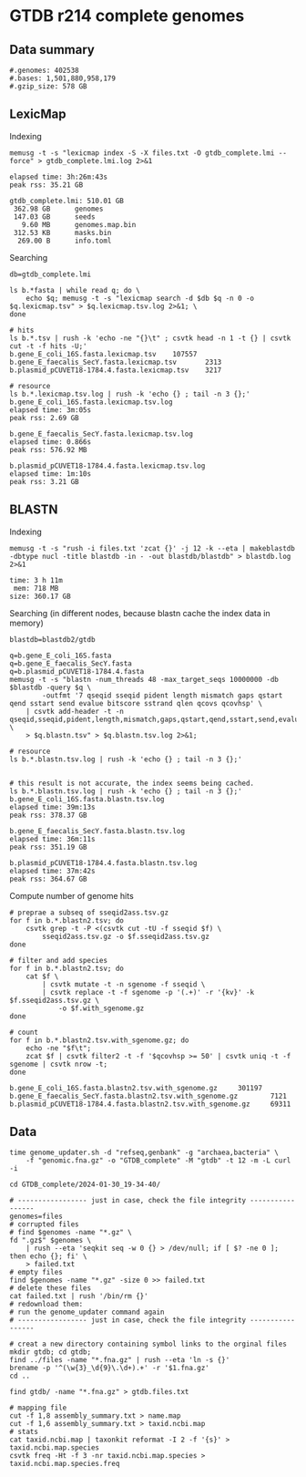 # GTDB r214 complete genomes

## Data summary

    #.genomes: 402538
    #.bases: 1,501,880,958,179
    #.gzip_size: 578 GB

## LexicMap

Indexing

    memusg -t -s "lexicmap index -S -X files.txt -O gtdb_complete.lmi --force" > gtdb_complete.lmi.log 2>&1

    elapsed time: 3h:26m:43s
    peak rss: 35.21 GB

    gtdb_complete.lmi: 510.01 GB
     362.98 GB      genomes
     147.03 GB      seeds
       9.60 MB      genomes.map.bin
     312.53 KB      masks.bin
      269.00 B      info.toml


Searching

    db=gtdb_complete.lmi

    ls b.*fasta | while read q; do \
        echo $q; memusg -t -s "lexicmap search -d $db $q -n 0 -o $q.lexicmap.tsv" > $q.lexicmap.tsv.log 2>&1; \
    done

    # hits
    ls b.*.tsv | rush -k 'echo -ne "{}\t" ; csvtk head -n 1 -t {} | csvtk cut -t -f hits -U;'
    b.gene_E_coli_16S.fasta.lexicmap.tsv    107557
    b.gene_E_faecalis_SecY.fasta.lexicmap.tsv       2313
    b.plasmid_pCUVET18-1784.4.fasta.lexicmap.tsv    3217

    # resource
    ls b.*.lexicmap.tsv.log | rush -k 'echo {} ; tail -n 3 {};'
    b.gene_E_coli_16S.fasta.lexicmap.tsv.log
    elapsed time: 3m:05s
    peak rss: 2.69 GB

    b.gene_E_faecalis_SecY.fasta.lexicmap.tsv.log
    elapsed time: 0.866s
    peak rss: 576.92 MB

    b.plasmid_pCUVET18-1784.4.fasta.lexicmap.tsv.log
    elapsed time: 1m:10s
    peak rss: 3.21 GB

## BLASTN

Indexing

    memusg -t -s "rush -i files.txt 'zcat {}' -j 12 -k --eta | makeblastdb -dbtype nucl -title blastdb -in - -out blastdb/blastdb" > blastdb.log 2>&1

    time: 3 h 11m
     mem: 718 MB
    size: 360.17 GB

Searching (in different nodes, because blastn cache the index data in memory)

    blastdb=blastdb2/gtdb

    q=b.gene_E_coli_16S.fasta
    q=b.gene_E_faecalis_SecY.fasta
    q=b.plasmid_pCUVET18-1784.4.fasta
    memusg -t -s "blastn -num_threads 48 -max_target_seqs 10000000 -db $blastdb -query $q \
            -outfmt '7 qseqid sseqid pident length mismatch gaps qstart qend sstart send evalue bitscore sstrand qlen qcovs qcovhsp' \
        | csvtk add-header -t -n qseqid,sseqid,pident,length,mismatch,gaps,qstart,qend,sstart,send,evalue,bitscore,sstrand,qlen,qcovs,qcovhsp \
        > $q.blastn.tsv" > $q.blastn.tsv.log 2>&1;

    # resource
    ls b.*.blastn.tsv.log | rush -k 'echo {} ; tail -n 3 {};'


    # this result is not accurate, the index seems being cached.
    ls b.*.blastn.tsv.log | rush -k 'echo {} ; tail -n 3 {};'
    b.gene_E_coli_16S.fasta.blastn.tsv.log
    elapsed time: 39m:13s
    peak rss: 378.37 GB

    b.gene_E_faecalis_SecY.fasta.blastn.tsv.log
    elapsed time: 36m:11s
    peak rss: 351.19 GB

    b.plasmid_pCUVET18-1784.4.fasta.blastn.tsv.log
    elapsed time: 37m:42s
    peak rss: 364.67 GB


Compute number of genome hits


    # preprae a subseq of sseqid2ass.tsv.gz
    for f in b.*.blastn2.tsv; do
        csvtk grep -t -P <(csvtk cut -tU -f sseqid $f) \
            sseqid2ass.tsv.gz -o $f.sseqid2ass.tsv.gz
    done

    # filter and add species
    for f in b.*.blastn2.tsv; do
        cat $f \
            | csvtk mutate -t -n sgenome -f sseqid \
            | csvtk replace -t -f sgenome -p '(.+)' -r '{kv}' -k $f.sseqid2ass.tsv.gz \
                -o $f.with_sgenome.gz
    done

    # count
    for f in b.*.blastn2.tsv.with_sgenome.gz; do
        echo -ne "$f\t";
        zcat $f | csvtk filter2 -t -f '$qcovhsp >= 50' | csvtk uniq -t -f sgenome | csvtk nrow -t;
    done

    b.gene_E_coli_16S.fasta.blastn2.tsv.with_sgenome.gz     301197
    b.gene_E_faecalis_SecY.fasta.blastn2.tsv.with_sgenome.gz        7121
    b.plasmid_pCUVET18-1784.4.fasta.blastn2.tsv.with_sgenome.gz     69311


## Data

    time genome_updater.sh -d "refseq,genbank" -g "archaea,bacteria" \
        -f "genomic.fna.gz" -o "GTDB_complete" -M "gtdb" -t 12 -m -L curl -i

    cd GTDB_complete/2024-01-30_19-34-40/

    # ----------------- just in case, check the file integrity -----------------
    genomes=files
    # corrupted files
    # find $genomes -name "*.gz" \
    fd ".gz$" $genomes \
        | rush --eta 'seqkit seq -w 0 {} > /dev/null; if [ $? -ne 0 ]; then echo {}; fi' \
        > failed.txt
    # empty files
    find $genomes -name "*.gz" -size 0 >> failed.txt
    # delete these files
    cat failed.txt | rush '/bin/rm {}'
    # redownload them:
    # run the genome_updater command again
    # ----------------- just in case, check the file integrity -----------------

    # creat a new directory containing symbol links to the orginal files
    mkdir gtdb; cd gtdb;
    find ../files -name "*.fna.gz" | rush --eta 'ln -s {}'
    brename -p '^(\w{3}_\d{9}\.\d+).+' -r '$1.fna.gz'
    cd ..

    find gtdb/ -name "*.fna.gz" > gtdb.files.txt

    # mapping file
    cut -f 1,8 assembly_summary.txt > name.map
    cut -f 1,6 assembly_summary.txt > taxid.ncbi.map
    # stats
    cat taxid.ncbi.map | taxonkit reformat -I 2 -f '{s}' > taxid.ncbi.map.species
    csvtk freq -Ht -f 3 -nr taxid.ncbi.map.species > taxid.ncbi.map.species.freq
